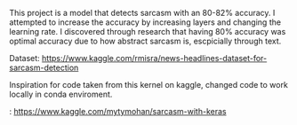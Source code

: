 This project is a model that detects sarcasm with an 80-82% accuracy. I attempted to increase the accuracy by increasing layers and changing the learning rate. I discovered through research that having 80% accuracy was optimal accuracy due to how abstract sarcasm is, escpicially through text.

Dataset: https://www.kaggle.com/rmisra/news-headlines-dataset-for-sarcasm-detection

Inspiration for code taken from this kernel on kaggle, changed code to work locally in conda enviroment.

: https://www.kaggle.com/mytymohan/sarcasm-with-keras